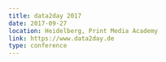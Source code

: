 ```yaml
---
title: data2day 2017
date: 2017-09-27
location: Heidelberg, Print Media Academy
link: https://www.data2day.de
type: conference
---
```

